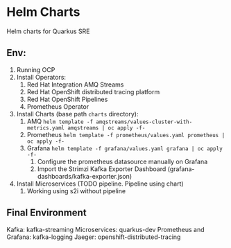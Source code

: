# Helm Charts

Helm charts for Quarkus SRE

## Env:

1. Running OCP
2. Install Operators: 
   1. Red Hat Integration AMQ Streams
   2. Red Hat OpenShift distributed tracing platform
   3. Red Hat OpenShift Pipelines
   4. Prometheus Operator
3. Install Charts (base path ```charts``` directory):
   1. AMQ ```helm template -f amqstreams/values-cluster-with-metrics.yaml amqstreams | oc apply -f-```
   2. Prometheus ```helm template -f prometheus/values.yaml prometheus | oc apply -f-```
   3. Grafana ```helm template -f grafana/values.yaml grafana | oc apply -f-```
      1. Configure the prometheus datasource manually on Grafana
      2. Import the Strimzi Kafka Exporter Dashboard (grafana-dashboards/kafka-exporter.json)
4. Install Microservices (TODO pipeline. Pipeline using chart)
   1. Working using s2i without pipeline

## Final Environment

Kafka: kafka-streaming
Microservices: quarkus-dev
Prometheus and Grafana: kafka-logging
Jaeger: openshift-distributed-tracing